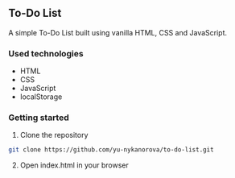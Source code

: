 ## To-Do List
A simple To-Do List built using vanilla HTML, CSS and JavaScript.

### Used technologies
- HTML
- CSS
- JavaScript
- localStorage

### Getting started
1) Clone the repository
```bash
git clone https://github.com/yu-nykanorova/to-do-list.git
```
2) Open index.html in your browser